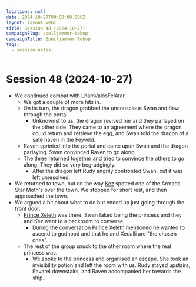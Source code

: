 ```yaml
---
locations: null
date: 2024-10-27T00:00:00.000Z
layout: layout.webc
title: Session 48 (2024-10-27)
campaignSlug: spelljammer-bebop
campaignTitle: Spelljammer Bebop
tags:
  - session-notes
---
```

# Session 48 (2024-10-27)

- We continued combat with LhamValosFelAtar
	- We got a couple of more hits in.
	- On its turn, the dragon grabbed the unconscious Swan and flew through the portal.
		- Unknownst to us, the dragon revived her and they parlayed on the other side. They came to an agreement where the dragon could return and retrieve the egg, and Swan told the dragon of a safe haven in the Feywild.
	- Raven sprinted into the portal and came upon Swan and the dragon parlaying. Swan convinced Raven to go along.
	- The three returned together and tried to convince the others to go along. They did so very begrudgingly.
		- After the dragon left Rudy angrily confronted Swan, but it was left unresolved.
- We returned to town, but on the way [Kez](pcs/kez-bardaux.md) spotted one of the Armada Star Moth's over the town. We stopped for short rest, and then approached the town.
- We argued a bit about what to do but ended up just going through the front door.
	- [Prince Xeleth](npcs/prince-xeleth.md) was there. Swan faked being the princess and they and Kez went to a backroom to converse.
		- During the conversation [Prince Xeleth](npcs/prince-xeleth.md) mentioned he wanted to ascend to godhood and that he and Xedalli are "the chosen ones".
	- The rest of the group snuck to the other room where the real princess was.
		- We spoke to the princess and organised an escape. She took an invisibility potion and left the room with us. Rudy stayed upstairs, Ravarel downstairs, and Raven accompanied her towards the ship.

